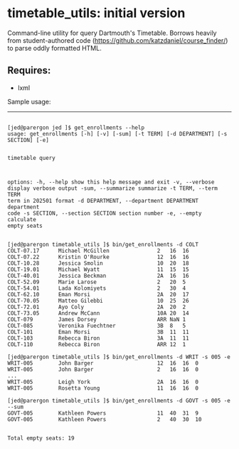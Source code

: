 # timetable_utils: initial version


Command-line utility for query Dartmouth's Timetable. Borrows heavily from 
student-authored code (https://github.com/katzdaniel/course_finder/) to parse 
oddly formatted HTML.

Requires:
------------
+ lxml


Sample usage:

-------------
<code>
[jed@parergon jed ]$ get_enrollments --help                 
usage: get_enrollments [-h] [-v] [-sum] [-t TERM] [-d DEPARTMENT] [-s SECTION] [-e]

timetable query

options:
  -h, --help            show this help message and exit
  -v, --verbose         display verbose output
  -sum, --summarize     summarize
  -t TERM, --term TERM  term in 202501 format
  -d DEPARTMENT, --department DEPARTMENT
                        department code
  -s SECTION, --section SECTION
                        section number
  -e, --empty           calculate empty seats
</code>

<code>
[jed@parergon timetable_utils ]$ bin/get_enrollments -d COLT
COLT-07.17      Michael McGillen               2   16  16 
COLT-07.22      Kristin O'Rourke               12  16  16 
COLT-10.28      Jessica Smolin                 10  20  18 
COLT-19.01      Michael Wyatt                  11  15  15 
COLT-40.01      Jessica Beckman                2A  16  16 
COLT-52.09      Marie Larose                   2   20  5  
COLT-54.01      Lada Kolomiyets                2   30  4  
COLT-62.10      Eman Morsi                     2A  20  17 
COLT-70.05      Matteo Gilebbi                 10  25  26 
COLT-72.01      Ayo Coly                       2A  20  2  
COLT-73.05      Andrew McCann                  10A 20  14 
COLT-079        James Dorsey                   ARR NaN 1  
COLT-085        Veronika Fuechtner             3B  8   5  
COLT-101        Eman Morsi                     3B  11  11 
COLT-103        Rebecca Biron                  3A  11  11 
COLT-110        Rebecca Biron                  ARR 12  1  
</code>

<code>
[jed@parergon timetable_utils ]$ bin/get_enrollments -d WRIT -s 005 -e 
WRIT-005        John Barger                    12  16  16  0  
WRIT-005        John Barger                    2   16  16  0  
...
WRIT-005        Leigh York                     2A  16  16  0  
WRIT-005        Rosetta Young                  11  16  16  0  
</code>


<code>
[jed@parergon timetable_utils ]$ bin/get_enrollments -d GOVT -s 005 -e --sum
GOVT-005        Kathleen Powers                11  40  31  9  
GOVT-005        Kathleen Powers                2   40  30  10 

Total empty seats: 19
</code>
